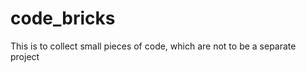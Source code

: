 code_bricks
===========

This is to collect small pieces of code, which are not to be a separate project
